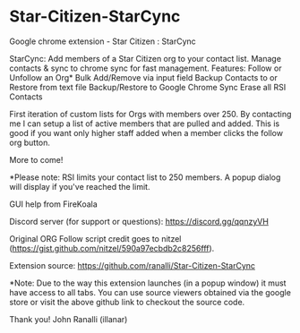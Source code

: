 # Star-Citizen-StarCync
Google chrome extension - Star Citizen : StarCync


StarCync: Add members of a Star Citizen org to your contact list. Manage contacts & sync to chrome sync for fast management.
Features:
Follow or Unfollow an Org*
Bulk Add/Remove via input field
Backup Contacts to or Restore from text file
Backup/Restore to Google Chrome Sync
Erase all RSI Contacts

First iteration of custom lists for Orgs with members over 250. By contacting me I can setup a list of active members that are pulled and added. This is good if you want only higher staff added when a member clicks the follow org button.

More to come!

*Please note: RSI limits your contact list to 250 members. A popup dialog will display if you've reached the limit.

GUI help from FireKoala

Discord server (for support or questions): https://discord.gg/qqnzyVH

Original ORG Follow script credit goes to nitzel (https://gist.github.com/nitzel/590a97ecbdb2c8256fff).

Extension source: https://github.com/ranalli/Star-Citizen-StarCync


*Note: Due to the way this extension launches (in a popup window) it must have access to all tabs.  You can use source viewers obtained via the google store or visit the above github link to checkout the source code.

Thank you!
John Ranalli (illanar)
